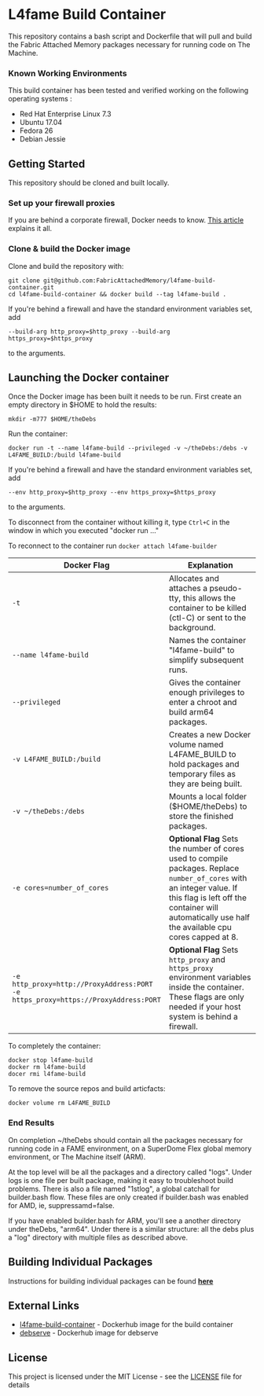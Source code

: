 # L4fame Build Container

This repository contains a bash script and Dockerfile that will pull and build the Fabric Attached Memory packages necessary for running code on The Machine.

### Known Working Environments
This build container has been tested and verified working on the following operating systems :
- Red Hat Enterprise Linux 7.3
- Ubuntu 17.04
- Fedora 26
- Debian Jessie

## Getting Started

This repository should be cloned and built locally.

### Set up your firewall proxies

If you are behind a corporate firewall, Docker needs to know.
[This article](https://elegantinfrastructure.com/docker/ultimate-guide-to-docker-http-proxy-configuration/)
explains it all.

### Clone & build the Docker image

Clone and build the repository with:

```
git clone git@github.com:FabricAttachedMemory/l4fame-build-container.git
cd l4fame-build-container && docker build --tag l4fame-build .
```

If you're behind a firewall and have the standard environment variables set,
add

```
--build-arg http_proxy=$http_proxy --build-arg https_proxy=$https_proxy
```
to the arguments.

## Launching the Docker container

Once the Docker image has been built it needs to be run.
First create an empty directory in $HOME to hold the results:

```
mkdir -m777 $HOME/theDebs
```

Run the container:
```
docker run -t --name l4fame-build --privileged -v ~/theDebs:/debs -v L4FAME_BUILD:/build l4fame-build
```

If you're behind a firewall and have the standard environment variables set,
add

```
--env http_proxy=$http_proxy --env https_proxy=$https_proxy
```
to the arguments.

To disconnect from the container without killing it, type `Ctrl+C` in the
window in which you executed "docker run ..."

To reconnect to the container run `docker attach l4fame-builder`


| Docker Flag | Explanation |
| ----------- | ----------- |
| `-t` | Allocates and attaches a pseudo-tty, this allows the container to be killed (ctl-C) or sent to the background. |
| `--name l4fame-build` | Names the container "l4fame-build" to simplify subsequent runs. |
| `--privileged` | Gives the container enough privileges to enter a chroot and build arm64 packages. |
| `-v L4FAME_BUILD:/build` | Creates a new Docker volume named L4FAME_BUILD to hold packages and temporary files as they are being built. |
| `-v ~/theDebs:/debs` | Mounts a local folder ($HOME/theDebs) to store the finished packages. |
| `-e cores=number_of_cores` | **Optional Flag** Sets the number of cores used to compile packages. Replace `number_of_cores` with an integer value. If this flag is left off the container will automatically use half the available cpu cores capped at 8. |
| `-e http_proxy=http://ProxyAddress:PORT`<br>`-e https_proxy=https://ProxyAddress:PORT` | **Optional Flag** Sets `http_proxy` and `https_proxy` environment variables inside the container. These flags are only needed if your host system is behind a firewall. |

To completely the container:

```
docker stop l4fame-build
docker rm l4fame-build
docer rmi l4fame-build
```

To remove the source repos and build articfacts:

```
docker volume rm L4FAME_BUILD
```

### End Results

On completion ~/theDebs should contain all the packages necessary for running
code in a FAME environment, on a SuperDome Flex global memory environment,
or The Machine itself (ARM).

At the top level will be all the packages and a directory called "logs".
Under logs is one file per built package, making it easy to troubleshoot 
build problems.  There is also a file named "1stlog", a global catchall
for builder.bash flow.   These files are only created if builder.bash
was enabled for AMD, ie, suppressamd=false.

If you have enabled builder.bash for ARM, you'll see a another directory
under theDebs, "arm64".  Under there is a similar structure: all the debs
plus a "log" directory with multiple files as described above.

## Building Individual Packages

Instructions for building individual packages can be found **[here](BuildRules.md)**

## External Links

* [l4fame-build-container](https://hub.docker.com/r/austinhpe/l4fame-build-container/) - Dockerhub image for the build container
* [debserve](https://hub.docker.com/r/davidpatawaran/debserve/) - Dockerhub image for debserve

## License

This project is licensed under the MIT License - see the [LICENSE](LICENSE) file for details
